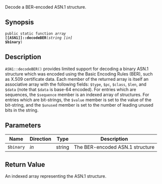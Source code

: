 Decode a BER-encoded ASN.1 structure.

## Synopsis

<code>public static function <i>array</i> <b>[[ASN1]]::decodeBER</b>(<i>string</i> <i>[in]</i> <b>$binary</b>)</code>

## Description

`ASN1::decodeBER()` provides limited support for decoding a binary ASN.1 structure which was encoded using the Basic Encoding Rules (BER), such as X.509 certificate data. Each member of the returned array is itself an associative array with the following fields: `$type`, `$pc`, `$class`, `$len`, and `$data` (note that `$data` is base-64 encoded). For entries which are sequences, the `$sequence` member is an indexed array of structures. For entries which are bit-strings, the `$value` member is set to the value of the bit-string, and the `$unused` member is set to the number of leading unused bits in the string.

## Parameters

<table>
  <thead>
    <tr>
      <th>Name</th>
      <th>Direction</th>
      <th>Type</th>
      <th>Description</th>
    </tr>
  </thead>
  <tbody>
    <tr>
      <td><code>$binary</code>
      <td><i>in</i></td>
      <td>string</td>
      <td>
The BER-encoded ASN.1 structure
      </td>
    </tr>
  </tbody>
</table>

## Return Value

An indexed array representing the ASN.1 structure.

